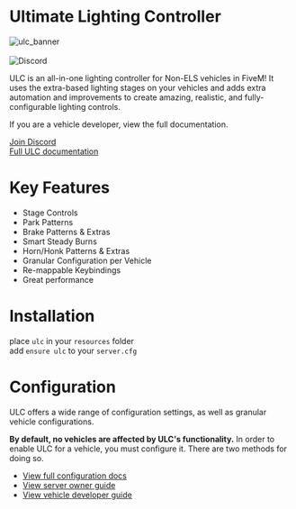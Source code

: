 # Ultimate Lighting Controller
![ulc_banner](https://user-images.githubusercontent.com/48927090/209438952-b931af04-f7b5-45bb-b2df-514d6c28d751.png)<br><br>
<img alt="Discord" src="https://img.shields.io/discord/603591936372244501?label=Discord&logo=Discord&logoColor=white">


ULC is an all-in-one lighting controller for Non-ELS vehicles in FiveM! It uses the extra-based lighting stages on your vehicles and adds extra automation and improvements to create amazing, realistic, and fully-configurable lighting controls.

If you are a vehicle developer, view the full documentation.

[Join Discord](https://discord.gg/dwnstr-fivem)<br>
[Full ULC documentation](https://dawnstar.gitbook.io/vehicle-docs/ulc/overview)<br>

# Key Features
- Stage Controls
- Park Patterns
- Brake Patterns & Extras
- Smart Steady Burns
- Horn/Honk Patterns & Extras
- Granular Configuration per Vehicle
- Re-mappable Keybindings
- Great performance

# Installation
place ``ulc`` in your ``resources`` folder<br>
add ``ensure ulc`` to your ``server.cfg``

# Configuration
ULC offers a wide range of configuration settings, as well as granular vehicle configurations.

**By default, no vehicles are affected by ULC's functionality.** In order to enable ULC for a vehicle, you must configure it. There are two methods for doing so.

- [View full configuration docs](https://dawnstar.gitbook.io/vehicle-docs/ulc/configuration)
- [View server owner guide](https://dawnstar.gitbook.io/vehicle-docs/ulc/configuration#adding-vehicle-configurations-to-a-server)
- [View vehicle developer guide](https://dawnstar.gitbook.io/vehicle-docs/ulc/configuration#configuring-vehicles-for-ulc)
